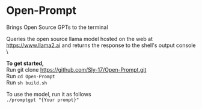 # Open-Prompt
Brings Open Source GPTs to the terminal

Queries the open source llama model hosted on the web at https://www.llama2.ai and returns the response to the shell's output console \

**To get started,** \
Run git clone https://github.com/Sly-17/Open-Prompt.git \
Run <code>cd Open-Prompt</code> \
Run <code>sh build.sh</code>

To use the model, run it as follows\
<code>./promptgpt "{Your prompt}"</code>

